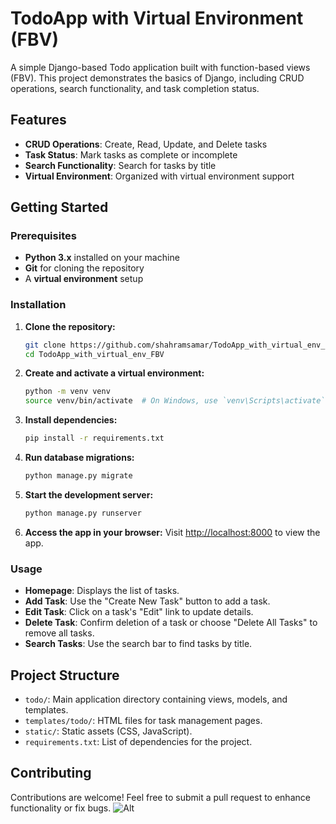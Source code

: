 # TodoApp with Virtual Environment (FBV)

A simple Django-based Todo application built with function-based views (FBV). This project demonstrates the basics of Django, including CRUD operations, search functionality, and task completion status.

## Features

- **CRUD Operations**: Create, Read, Update, and Delete tasks
- **Task Status**: Mark tasks as complete or incomplete
- **Search Functionality**: Search for tasks by title
- **Virtual Environment**: Organized with virtual environment support

## Getting Started

### Prerequisites

- **Python 3.x** installed on your machine
- **Git** for cloning the repository
- A **virtual environment** setup

### Installation

1. **Clone the repository:**

    ```bash
    git clone https://github.com/shahramsamar/TodoApp_with_virtual_env_FBV.git
    cd TodoApp_with_virtual_env_FBV
    ```

2. **Create and activate a virtual environment:**

    ```bash
    python -m venv venv
    source venv/bin/activate  # On Windows, use `venv\Scripts\activate`
    ```

3. **Install dependencies:**

    ```bash
    pip install -r requirements.txt
    ```

4. **Run database migrations:**

    ```bash
    python manage.py migrate
    ```

5. **Start the development server:**

    ```bash
    python manage.py runserver
    ```

6. **Access the app in your browser:**
   Visit [http://localhost:8000](http://localhost:8000) to view the app.

### Usage

- **Homepage**: Displays the list of tasks.
- **Add Task**: Use the "Create New Task" button to add a task.
- **Edit Task**: Click on a task's "Edit" link to update details.
- **Delete Task**: Confirm deletion of a task or choose "Delete All Tasks" to remove all tasks.
- **Search Tasks**: Use the search bar to find tasks by title.

## Project Structure

- `todo/`: Main application directory containing views, models, and templates.
- `templates/todo/`: HTML files for task management pages.
- `static/`: Static assets (CSS, JavaScript).
- `requirements.txt`: List of dependencies for the project.

## Contributing

Contributions are welcome! Feel free to submit a pull request to enhance functionality or fix bugs.
![Alt](https://repobeats.axiom.co/api/embed/eabe6508a91fa38b4ace0060919094363916f544.svg "Repobeats analytics image")
